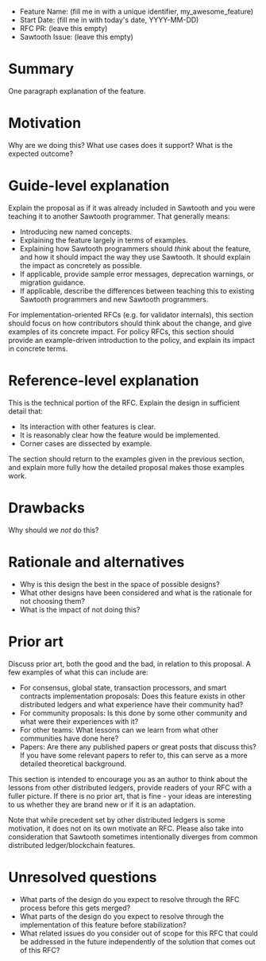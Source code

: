 - Feature Name: (fill me in with a unique identifier, my_awesome_feature)
- Start Date: (fill me in with today's date, YYYY-MM-DD)
- RFC PR: (leave this empty)
- Sawtooth Issue: (leave this empty)

# Summary
[summary]: #summary

One paragraph explanation of the feature.

# Motivation
[motivation]: #motivation

Why are we doing this? What use cases does it support? What is the expected outcome?

# Guide-level explanation
[guide-level-explanation]: #guide-level-explanation

Explain the proposal as if it was already included in Sawtooth and you were teaching it to another Sawtooth programmer. That generally means:

- Introducing new named concepts.
- Explaining the feature largely in terms of examples.
- Explaining how Sawtooth programmers should *think* about the feature, and how it should impact the way they use Sawtooth. It should explain the impact as concretely as possible.
- If applicable, provide sample error messages, deprecation warnings, or migration guidance.
- If applicable, describe the differences between teaching this to existing Sawtooth programmers and new Sawtooth programmers.

For implementation-oriented RFCs (e.g. for validator internals), this section should focus on how contributors should think about the change, and give examples of its concrete impact. For policy RFCs, this section should provide an example-driven introduction to the policy, and explain its impact in concrete terms.

# Reference-level explanation
[reference-level-explanation]: #reference-level-explanation

This is the technical portion of the RFC. Explain the design in sufficient detail that:

- Its interaction with other features is clear.
- It is reasonably clear how the feature would be implemented.
- Corner cases are dissected by example.

The section should return to the examples given in the previous section, and explain more fully how the detailed proposal makes those examples work.

# Drawbacks
[drawbacks]: #drawbacks

Why should we *not* do this?

# Rationale and alternatives
[alternatives]: #alternatives

- Why is this design the best in the space of possible designs?
- What other designs have been considered and what is the rationale for not choosing them?
- What is the impact of not doing this?

# Prior art
[prior-art]: #prior-art

Discuss prior art, both the good and the bad, in relation to this proposal.
A few examples of what this can include are:

- For consensus, global state, transaction processors, and smart contracts implementation proposals: Does this feature exists in other distributed ledgers and what experience have their community had?
- For community proposals: Is this done by some other community and what were their experiences with it?
- For other teams: What lessons can we learn from what other communities have done here?
- Papers: Are there any published papers or great posts that discuss this? If you have some relevant papers to refer to, this can serve as a more detailed theoretical background.

This section is intended to encourage you as an author to think about the lessons from other distributed ledgers, provide readers of your RFC with a fuller picture.
If there is no prior art, that is fine - your ideas are interesting to us whether they are brand new or if it is an adaptation.

Note that while precedent set by other distributed ledgers is some motivation, it does not on its own motivate an RFC.
Please also take into consideration that Sawtooth sometimes intentionally diverges from common distributed ledger/blockchain features.

# Unresolved questions
[unresolved]: #unresolved-questions

- What parts of the design do you expect to resolve through the RFC process before this gets merged?
- What parts of the design do you expect to resolve through the implementation of this feature before stabilization?
- What related issues do you consider out of scope for this RFC that could be addressed in the future independently of the solution that comes out of this RFC?
